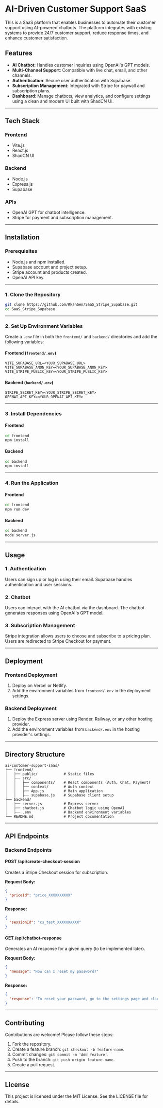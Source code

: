 # AI-Driven Customer Support SaaS

This is a SaaS platform that enables businesses to automate their customer support using AI-powered chatbots. The platform integrates with existing systems to provide 24/7 customer support, reduce response times, and enhance customer satisfaction.

## Features

- **AI Chatbot**: Handles customer inquiries using OpenAI's GPT models.
- **Multi-Channel Support**: Compatible with live chat, email, and other channels.
- **Authentication**: Secure user authentication with Supabase.
- **Subscription Management**: Integrated with Stripe for paywall and subscription plans.
- **Dashboard**: Manage chatbots, view analytics, and configure settings using a clean and modern UI built with ShadCN UI.

---

## Tech Stack

### Frontend

- Vite.js
- React.js
- ShadCN UI

### Backend

- Node.js
- Express.js
- Supabase

### APIs

- OpenAI GPT for chatbot intelligence.
- Stripe for payment and subscription management.

---

## Installation

### Prerequisites

- Node.js and npm installed.
- Supabase account and project setup.
- Stripe account and products created.
- OpenAI API key.

---

### 1. Clone the Repository

```bash
git clone https://github.com/RkanGen/SaaS_Stripe_Supabase.git
cd SaaS_Stripe_Supabase

```

---

### 2. Set Up Environment Variables

Create a `.env` file in both the `frontend/` and `backend/` directories and add the following variables:

#### Frontend (`frontend/.env`)

```
VITE_SUPABASE_URL=<YOUR_SUPABASE_URL>
VITE_SUPABASE_ANON_KEY=<YOUR_SUPABASE_ANON_KEY>
VITE_STRIPE_PUBLIC_KEY=<YOUR_STRIPE_PUBLIC_KEY>
```

#### Backend (`backend/.env`)

```
STRIPE_SECRET_KEY=<YOUR_STRIPE_SECRET_KEY>
OPENAI_API_KEY=<YOUR_OPENAI_API_KEY>
```

---

### 3. Install Dependencies

#### Frontend

```bash
cd frontend
npm install
```

#### Backend

```bash
cd backend
npm install
```

---

### 4. Run the Application

#### Frontend

```bash
cd frontend
npm run dev
```

#### Backend

```bash
cd backend
node server.js
```

---

## Usage

### 1. Authentication

Users can sign up or log in using their email. Supabase handles authentication and user sessions.

### 2. Chatbot

Users can interact with the AI chatbot via the dashboard. The chatbot generates responses using OpenAI's GPT model.

### 3. Subscription Management

Stripe integration allows users to choose and subscribe to a pricing plan. Users are redirected to Stripe Checkout for payment.

---

## Deployment

### Frontend Deployment

1. Deploy on Vercel or Netlify.
2. Add the environment variables from `frontend/.env` in the deployment settings.

### Backend Deployment

1. Deploy the Express server using Render, Railway, or any other hosting provider.
2. Add the environment variables from `backend/.env` in the hosting provider's settings.

---

## Directory Structure

```
ai-customer-support-saas/
├── frontend/
│   ├── public/            # Static files
│   ├── src/
│   │   ├── components/    # React components (Auth, Chat, Payment)
│   │   ├── context/       # Auth context
│   │   ├── App.js         # Main application
│   │   ├── supabase.js    # Supabase client setup
├── backend/
│   ├── server.js          # Express server
│   ├── chatbot.js         # Chatbot logic using OpenAI
│   ├── .env               # Backend environment variables
└── README.md              # Project documentation
```

---

## API Endpoints

### Backend Endpoints

#### POST /api/create-checkout-session

Creates a Stripe Checkout session for subscription.

**Request Body:**

```json
{
  "priceId": "price_XXXXXXXXXX"
}
```

**Response:**

```json
{
  "sessionId": "cs_test_XXXXXXXXXX"
}
```

#### GET /api/chatbot-response

Generates an AI response for a given query (to be implemented later).

**Request Body:**

```json
{
  "message": "How can I reset my password?"
}
```

**Response:**

```json
{
  "response": "To reset your password, go to the settings page and click 'Reset Password'."
}
```

---

## Contributing

Contributions are welcome! Please follow these steps:

1. Fork the repository.
2. Create a feature branch: `git checkout -b feature-name`.
3. Commit changes: `git commit -m 'Add feature'`.
4. Push to the branch: `git push origin feature-name`.
5. Create a pull request.

---

## License

This project is licensed under the MIT License. See the LICENSE file for details.
